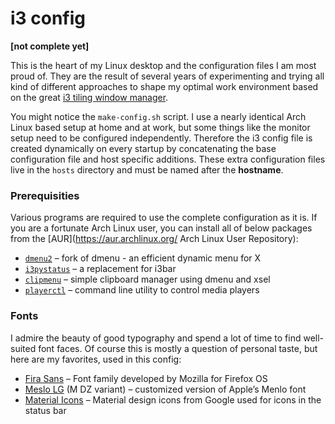 # i3 config

**[not complete yet]**

This is the heart of my Linux desktop and the configuration files I am most proud of. They are the result of several years of experimenting and trying all kind of different approaches to shape my optimal work environment based on the great [i3 tiling window manager](https://i3wm.org/).

You might notice the `make-config.sh` script. I use a nearly identical Arch Linux based setup at home and at work, but some things like the monitor setup need to be configured independently. Therefore the i3 config file is created dynamically on every startup by concatenating the base configuration file and host specific additions. These extra configuration files live in the `hosts` directory and must be named after the **hostname**.

### Prerequisities

Various programs are required to use the complete configuration as it is. If you are a fortunate Arch Linux user, you can install all of below packages from the [AUR](https://aur.archlinux.org/ Arch Linux User Repository):

* [`dmenu2`](https://bitbucket.org/melek/dmenu2) – fork of dmenu - an efficient dynamic menu for X
* [`i3pystatus`](https://github.com/enkore/i3pystatus) – a replacement for i3bar
* [`clipmenu`](https://github.com/cdown/clipmenu) – simple clipboard manager using dmenu and xsel
* [`playerctl`](https://github.com/acrisci/playerctl) – command line utility to control media players

### Fonts

I admire the beauty of good typography and spend a lot of time to find well-suited font faces. Of course this is mostly a question of personal taste, but here are my favorites, used in this config:

* [Fira Sans](http://mozilla.github.io/Fira/) – Font family developed by Mozilla for Firefox OS
* [Meslo LG](https://github.com/andreberg/Meslo-Font) (M DZ variant) – customized version of Apple’s Menlo font
* [Material Icons](https://design.google.com/icons/) – Material design icons from Google used for icons in the status bar
